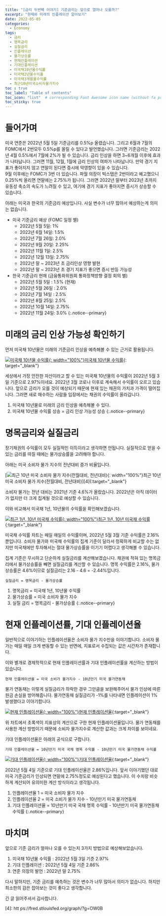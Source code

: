 ```yaml
---
title: "[금리 두번째 이야기] 기준금리는 앞으로 얼마나 오를까?"
excerpt: "현재와 미래의 인플레이션 알아보기"
date: 2022-05-05
categories:
  - Economy
tags:
  - 금리
  - 명목금리
  - 실질금리
  - 인플레이션
  - 물가상승률
  - 현재인플레이션
  - 기대인플레이션
  - 미국채10년물수익률
  - 미국채2년물수익률
  - 미국채3개월물수익률
  - 최근10년미국소비자물가지수
toc : true
toc_label: "Table of contents"
toc_icon: "list"  # corresponding Font Awesome icon name (without fa prefix)
toc_sticky: true
---
```


# 들어가며

미국 연준은 2022년 5월 5일 기준금리를 0.5%p 올렸습니다. 그리고 6월과 7월의 FOMC에서 2번모두 0.5%p를 올릴 수 있다고 발언했습니다. 그러면 기준금리는 2022년 4월 0.5%에서 7월에 2%가 될 수 있습니다. 금리 인상을 하면 3~6개월 이후에 효과가 나타납니다. 그러면 11월, 12월, 1월에 금리 인상의 여파가 나타납니다. 만약 경기 지표가 좋아지지 않고 연말이 된다면 증시에 악영향이 있을 수 있습니다.  
9월 이후에는 FOMC가 3번 더 있습니다. 파월 의장이 빅스탭은 2번이라고 예고했으니 0.25%씩 올리면 연말에는 2.75%가 됩니다. 그러면 2022년 말부터 2023년 초까지 유동성 축소의 속도가 느려질 수 있고, 여기에 경기 지표가 좋아지면 증시가 상승할 수 있습니다. 

아래는 미국과 한국의 기준금리 예상입니다. 사실 변수가 너무 많아서 예상하는게 의미는 없습니다. 

- 미국 기준금리 예상 (FOMC 일정 별)
  - 2022년 5월 5일: 1%
  - 2022년 6월 14일: 1.5%
  - 2022년 7월 26일: 2.0%
  - 2022년 9월 20일: 2.25%
  - 2022년 11월 1일: 2.5%
  - 2022년 12월 13일: 2.75%
  - 2022년 말 ~ 2023년 초 금리인상 영향 발현
  - 2022년 말 ~ 2023년 초 경기 지표가 좋으면 증시 반등 가능성
- 한국 기준금리 현재 (금융통화위원회 통화정책방향 결정 회의 별)
  - 2022년 5월 5일 : 1.5% (현재)
  - 2022년 5월 26일 : 2.0%
  - 2022년 7월 14일 : 2.5%
  - 2022년 8월 25일: 2.5%
  - 2022년 10월 14일: 2.75%
  - 2022년 11월 24일: 3.0%
{:.notice--primary}

# 미래의 금리 인상 가능성 확인하기

먼저 미국채 10년물은 미래의 기준금리 인상을 예측해볼 수 있는 근거로 활용됩니다.

[![미국채 10년물 수익률][1]{: width="100%"}미국채 10년물 수익률][2]{: target="_blank"}

세상에서 가장 안전한 자산이라고 할 수 있는 미국채 10년물의 수익률이 2022년 5월 3일 기준으로 2.97%이네요. 2022년 3월 코로나 이후로 계속해서 수익률이 오르고 있습니다. 앞으로 금리가 오를 것이 예상되기 때문에 현재 있는 채권의 가치과 가격이 떨어집니다. 그러면 새로 매수하는 사람들 입장에서는 채권의 수익률이 올라갑니다.  

1. 미국채 10년물로 미래의 금리 인상을 예측해볼 수 있다.
2. 미국채 10년물 수익률 상승 = 금리 인상 가능성 상승
{:.notice--primary}

# 명목금리와 실질금리

장기채권의 수익률이 모두 실질적인 이득이라고 생각하면 안됩니다. 실질적으로 얻을 수 있는 금리를 따질 때에는 물가상승률을 고려해야 합니다.  

아래는 미국 소비자 물가 지수의 전년대비 증가 비율입니다.  

[![최근 10년 미국 소비자 물가 지수(전월대비, 전년대비)][3]{: width="100%"}최근 10년 미국 소비자 물가 지수(전월대비, 전년대비)][4]{:target="_blank"}

소비자 물가는 전년 대비는 2021년 기준 4.6%가 올랐습니다. 2022년은 아직 데이터가 없지만 더 크게 집계될 것으로 예상할 수 있습니다.  

이와 비교해서 미국채 1년, 10년물의 수익률을 확인해보겠습니다.  

[![최근 1년, 10년 미국채 수익률][5]{: width="100%"}최근 1년, 10년 미국채 수익률][6]{:target="_blank"}

미국채 수익률 차트는 매일 매일의 수익률이며, 2022년 5월 3월 기준 수익률은 2.16%뿐입니다. 소비자 물가와 미국채 수익률의 집계 기준이 달라서 정확하게 비교할 수는 없지만 미국채에만 투자해서는 절대 물가상승률을 이기기 어렵다고 생각해볼 수 있습니다.  

집계 기준은 무시하고 단순하게 실질금리를 계산해보겠습니다. 채권에 적혀 있는 명목금리에서 물가상승률을 빼면 실질금리를 계산할 수 있습니다. 명목 수익률은 2.16%, 물가 상승률은 4.6%이므로 실질금리는 2.16 - 4.6 = -2.44%입니다.

```
실질금리 = 명목금리 - 물가상승률
```

1. 명목금리 = 미국채 1년, 10년물 수익률
2. 물가상승률 = 미국 소비자 물가 지수
3. 실질 금리 = 명목금리 - 물가상승률
{:.notice--primary}

# 현재 인플레이션률, 기대 인플레이션율

일반적으로 이야기하는 인플레이션율은 소비자 물가 지수만을 이야기합니다. 소비자 물가는 매일 매일 크게 변동할 수 있는 반면에, 지표로서 수집되는 값은 시간차가 존재합니다.  

이와 별개로 경제학적으로 현재 인플레이션률과 기대 인플레이션률을 계산하는 방법이 있습니다. 

```
현재 인플레이션율 = 미국 소비가 물가지수 - 10년만기 미국 물가연동채
```

물가 연동채는 이렇게 실질금리가 하락한 경우 그만큼을 보완해주어서 물가 인상에 따른 원금 손실을 방어해줍니다. 물가연동채 실질금리가 -1%를 나타내면 인플레이션이 1% 발생했다고 이야기합니다.

[![현재 인플레이션율][7]{: width="100%"}현재 인플레이션율][8]{:target="_blank"}

위 차트에서 초록색이 지표상의 계산으로 구한 현재 인플레이션율입니다. 물가 연동채를 사용한 계산 방법이기 때문에 소비자 물가지수로 계산한 값과는 크게 차이를 보이네요.  

기대 인플레이션율은 아래의 공식으로 구합니다.

```
기대 인플레이션율 = 10년만기 미국 국채 명목 수익률 - 10년만기 미국 물가연동채 수익률
```

[![기대 인플레이션율][9]{: width="100%"}기대 인플레이션율][10]{:target="_blank"}

2022년 5월 4일 기준으로 기대 인플레이션율은 2.86%입니다. 앞서 이야기했던 대로 미국 기준금리가 인상되면 연말에 2.75%정도로 예상된다고 했습니다. 이 수치랑 비슷하게 계산되어 유의미한 계산 방식이라고 생각됩니다.  

1. 인플레이션율 1 = 미국 소비자 물가 지수
2. 인플레이션율 2 = 미국 소비가 물가 지수 - 10년만기 미국 물가연동채
3. 기대 인플레이션율 = 10년만기 미국 국채 명목 수익률 - 10년만기 미국 물가연동채 수익률
{:.notice--primary}

# 마치며

앞으로 기준 금리가 얼마나 오를 수 있는지 3가지 방법으로 예상해보았습니다. 

1. 미국채 10년물 수익률 : 2022년 5월 3일 기준 2.97%
2. 기대 인플레이션 : 2022년 5월 4일 기준 2.86%
3. 연준 의장의 발언 : 2022년 말 2.75%

다시 말하지만, 기준 금리를 예측하는 것은 변수가 너무 많아서 의미가 없습니다. 하지만 최소한의 감은 잡아보는 것이 좋다고 생각합니다.  

긴 글 읽어주셔서 감사합니다.  

<!-- 미국채 10년물 수익률 -->
[1]: https://fred.stlouisfed.org/graph/fredgraph.png?g=OVIv
[2]: https://fred.stlouisfed.org/graph/?g=OVIv
<!-- 최근 10년 미국 소비자 물가 지수(전월대비, 전년대비) -->
[3]: https://fred.stlouisfed.org/graph/fredgraph.png?g=OW0B
[4]: htt ps://fred.stlouisfed.org/graph/?g=OW0B
<!-- 최근 1년, 10년 미국채 수익률 -->
[5]: https://fred.stlouisfed.org/graph/fredgraph.png?g=OVR0
[6]: https://fred.stlouisfed.org/graph/?g=OVR0
<!-- 현재 인플레이션율 -->
[7]: https://fred.stlouisfed.org/graph/fredgraph.png?g=OVT1
[8]: https://fred.stlouisfed.org/graph/?g=OVT1
<!-- 기대 인플레이션율 -->
[9]: https://fred.stlouisfed.org/graph/fredgraph.png?g=OJ3x
[10]: https://fred.stlouisfed.org/graph/?g=OJ3x
